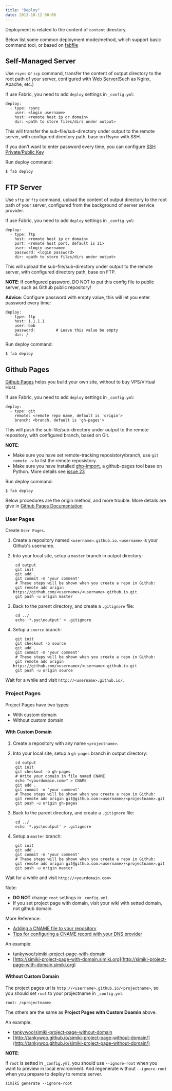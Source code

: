 ```yaml
---
title: "Deploy"
date: 2013-10-12 00:00
---
```


Deployment is related to the content of `content` directory.

Below list some common deployment mode/method, which support basic command tool, or based on [fabfile](/docs/usage.html#\_2)

## Self-Managed Server ##

Use `rsync` or `scp` command, transfer the content of output directory to the root path of your server, configured with [Web Server](https://en.wikipedia.org/wiki/Web_server)(Such as Nginx, Apache, etc.)

If use Fabric, you need to add `deploy` settings in `_config.yml`:

	deploy:
	  - type: rsync
		user: <login username>
		host: <remote host ip or domain>
		dir: <path to store files/dirs under output>

This will transfer the sub-file/sub-directory under output to the remote server, with configured directory path, base on Rsync with SSH.

If you don't want to enter password every time, you can configure [SSH Private/Public Key](https://www.digitalocean.com/community/tutorials/how-to-set-up-ssh-keys--2)

Run deploy command:

	$ fab deploy


## FTP Server ##

Use `sftp` or `ftp` command, upload the content of output directory to the root path of your server, configured from the background of server service provider.

If use Fabric, you need to add `deploy` settings in `_config.yml`:

	deploy:
	  - type: ftp
		host: <remote host ip or domain>
		port: <remote host port, default is 21>
		user: <login username>
		password: <login password>
		dir: <path to store files/dirs under output>

This will upload the sub-file/sub-directory under output to the remote server, with configured directory path, base on FTP.

**NOTE**: If configured password, DO NOT to put this config file to public server, such as Github public repository!

**Advice**: Configure password with empty value, this will let you enter password every time:

	deploy:
	  - type: ftp
		host: 1.1.1.1
		user: bob
		password:         # Leave this value be empty
		dir: /

Run deploy command:

	$ fab deploy


## Github Pages ##

[Github Pages](https://pages.github.com/) helps you build your own site, without to buy VPS/Virtual Host.

If use Fabric, you need to add `deploy` settings in `_config.yml`:

	deploy:
	  - type: git
		remote: <remote repo name, default is 'origin'>
		branch: <branch, default is 'gh-pages'>

This will push the sub-file/sub-directory under output to the remote repository, with configured branch, based on Git.

**NOTE**:

* Make sure you have set remote-tracking reposistory/branch, use `git remote -v` to list the remote reposistory.
* Make sure you have installed [ghp-import](https://github.com/davisp/ghp-import), a github-pages tool base on Python. More details see [issue 23](https://github.com/tankywoo/simiki/issues/23)

Run deploy command:

	$ fab deploy


Below procedures are the origin method, and more trouble. More details are give in [Github Pages Documentation](https://help.github.com/articles/user-organization-and-project-pages/)

### User Pages ###

Create `User Pages`.

1. Create a repository named `<username>.github.io`. `<username>` is your Github's username.

2. Into your local site, setup a `master` branch in output directory:

		cd output
		git init
		git add .
		git commit -m 'your comment'
		# These steps will be shown when you create a repo in Github:
		git remote add origin https://github.com/<username>/<username>.github.io.git
		git push -u origin master

3. Back to the parent directory, and create a `.gitignore` file:

		cd ../
		echo '*.pyc\noutput' > .gitignore

4. Setup a `source` branch:

		git init
		git checkout -b source
		git add .
		git commit -m 'your comment'
		# These steps will be shown when you create a repo in Github:
		git remote add origin https://github.com/<username>/<username>.github.io.git
		git push -u origin source

Wait for a while and visit `http://<username>.github.io/`.

### Project Pages ###

Project Pages have two types:

* With custom domain
* Without custom domain

#### With Custom Domain ####

1. Create a repository with any name `<projectname>`.

2. Into your local site, setup a `gh-pages` branch in output directory:

        cd output
        git init
        git checkout -b gh-pages
        # Write your domain in file named CNAME
        echo "<yourdomain.com>" > CNAME
        git add .
        git commit -m 'your comment'
        # These steps will be shown when you create a repo in Github:
        git remote add origin git@github.com:<username>/<projectname>.git
        git push -u origin gh-pages

3. Back to the parent directory, and create a `.gitignore` file:

		cd ../
		echo '*.pyc\noutput' > .gitignore

4. Setup a `master` branch:

        git init
        git add .
        git commit -m 'your comment'
        # These steps will be shown when you create a repo in Github:
        git remote add origin git@github.com:<username>/<projectname>.git
        git push -u origin master

Wait for a while and visit `http://<yourdomain.com>`

Note:

* **DO NOT** change `root` settings in `_config.yml`.
* If you set project page with domain, visit your wiki with setted domain, not github domain.

More Reference:

* [Adding a CNAME file to your repository](https://help.github.com/articles/adding-a-cname-file-to-your-repository)
* [Tips for configuring a CNAME record with your DNS provider](https://help.github.com/articles/tips-for-configuring-a-cname-record-with-your-dns-provider)

An example:

* [tankywoo/simiki-project-page-with-domain](https://github.com/tankywoo/simiki-project-page-with-domain)
* [http://simiki-project-page-with-domain.simiki.org](http://simiki-project-page-with-domain.simiki.org)

#### Without Custom Domain ####

The project pages url is `http://<username>.github.io/<projectname>`, so you should set `root` to your projectname in `_config.yml`:

    root: /<projectname>

The others are the same as **Project Pages with Custom Doamin** above.

An example:

* [tankywoo/simiki-project-page-without-domain](https://github.com/tankywoo/simiki-project-page-without-domain)
* [http://tankywoo.github.io/simiki-project-page-without-domain/](http://tankywoo.github.io/simiki-project-page-without-domain/)

**NOTE**:

If `root` is setted in `_config.yml`, you should use `--ignore-root` when you want to preview in local environment. And regenerate without `--ignore-root` when you prepare to deploy to remote server.

    simiki generate --ignore-root

